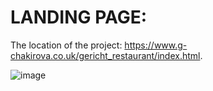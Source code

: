 # LANDING PAGE:


The location of the project: https://www.g-chakirova.co.uk/gericht_restaurant/index.html.


![image](https://github.com/DrGC70/gericht_restaurant/assets/123336389/d39a21b9-452c-4249-b2d8-368f13ba6e63)


